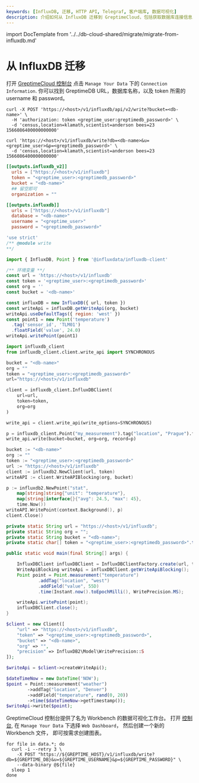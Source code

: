```yaml
---
keywords: [InfluxDB, 迁移, HTTP API, Telegraf, 客户端库, 数据可视化]
description: 介绍如何从 InfluxDB 迁移到 GreptimeCloud，包括获取数据库连接信息、通过 HTTP API 和 Telegraf 写入数据、使用客户端库写入数据以及数据可视化。
---
```


import DocTemplate from '../../db-cloud-shared/migrate/migrate-from-influxdb.md' 

# 从 InfluxDB 迁移

<DocTemplate>

<div id="get-database-connection-information">

打开 [GreptimeCloud 控制台](https://greptime.cloud) 点击 `Manage Your Data` 下的 `Connection Information`.
你可以找到 GreptimeDB URL，数据库名称，以及 token 所需的 username 和 password。

</div>

<div id="write-data-http-api">
<Tabs>

<TabItem value="InfluxDB line protocol v2" label="InfluxDB line protocol v2">

```shell
curl -X POST 'https://<host>/v1/influxdb/api/v2/write?bucket=<db-name>' \
  -H 'authorization: token <greptime_user:greptimedb_password>' \
  -d 'census,location=klamath,scientist=anderson bees=23 1566086400000000000'
```

</TabItem>

<TabItem value="InfluxDB line protocol v1" label="InfluxDB line protocol v1">

```shell
curl 'https://<host>/v1/influxdb/write?db=<db-name>&u=<greptime_user>&p=<greptimedb_password>' \
  -d 'census,location=klamath,scientist=anderson bees=23 1566086400000000000'
```

</TabItem>

</Tabs>

</div>

<div id="write-data-telegraf">


<Tabs>

<TabItem value="InfluxDB line protocol v2" label="InfluxDB line protocol v2">

```toml
[[outputs.influxdb_v2]]
  urls = ["https://<host>/v1/influxdb"]
  token = "<greptime_user>:<greptimedb_password>"
  bucket = "<db-name>"
  ## 留空即可
  organization = ""
```

</TabItem>

<TabItem value="InfluxDB line protocol v1" label="InfluxDB line protocol v1">

```toml
[[outputs.influxdb]]
  urls = ["https://<host>/v1/influxdb"]
  database = "<db-name>"
  username = "<greptime_user>"
  password = "<greptimedb_password>"
```

</TabItem>
</Tabs>

</div>

<div id="write-data-client-libs">
<Tabs>

<TabItem value="Node.js" label="Node.js">

```js
'use strict'
/** @module write
**/

import { InfluxDB, Point } from '@influxdata/influxdb-client'

/** 环境变量 **/
const url = 'https://<host>/v1/influxdb'
const token = '<greptime_user>:<greptimedb_password>'
const org = ''
const bucket = '<db-name>'

const influxDB = new InfluxDB({ url, token })
const writeApi = influxDB.getWriteApi(org, bucket)
writeApi.useDefaultTags({ region: 'west' })
const point1 = new Point('temperature')
  .tag('sensor_id', 'TLM01')
  .floatField('value', 24.0)
writeApi.writePoint(point1)

```

</TabItem>


<TabItem value="Python" label="Python">

```python
import influxdb_client
from influxdb_client.client.write_api import SYNCHRONOUS

bucket = "<db-name>"
org = ""
token = "<greptime_user>:<greptimedb_password>"
url="https://<host>/v1/influxdb"

client = influxdb_client.InfluxDBClient(
    url=url,
    token=token,
    org=org
)

write_api = client.write_api(write_options=SYNCHRONOUS)

p = influxdb_client.Point("my_measurement").tag("location", "Prague").field("temperature", 25.3)
write_api.write(bucket=bucket, org=org, record=p)

```

</TabItem>

<TabItem value="Go" label="Go">

```go
bucket := "<db-name>"
org := ""
token := "<greptime_user>:<greptimedb_password>"
url := "https://<host>/v1/influxdb"
client := influxdb2.NewClient(url, token)
writeAPI := client.WriteAPIBlocking(org, bucket)

p := influxdb2.NewPoint("stat",
    map[string]string{"unit": "temperature"},
    map[string]interface{}{"avg": 24.5, "max": 45},
    time.Now())
writeAPI.WritePoint(context.Background(), p)
client.Close()

```

</TabItem>

<TabItem value="Java" label="Java">

```java
private static String url = "https://<host>/v1/influxdb";
private static String org = "";
private static String bucket = "<db-name>";
private static char[] token = "<greptime_user>:<greptimedb_password>".toCharArray();

public static void main(final String[] args) {

    InfluxDBClient influxDBClient = InfluxDBClientFactory.create(url, token, org, bucket);
    WriteApiBlocking writeApi = influxDBClient.getWriteApiBlocking();
    Point point = Point.measurement("temperature")
            .addTag("location", "west")
            .addField("value", 55D)
            .time(Instant.now().toEpochMilli(), WritePrecision.MS);

    writeApi.writePoint(point);
    influxDBClient.close();
}
```

</TabItem>

<TabItem value="PHP" label="PHP">

```php
$client = new Client([
    "url" => "https://<host>/v1/influxdb",
    "token" => "<greptime_user>:<greptimedb_password>",
    "bucket" => "<db-name>",
    "org" => "",
    "precision" => InfluxDB2\Model\WritePrecision::S
]);

$writeApi = $client->createWriteApi();

$dateTimeNow = new DateTime('NOW');
$point = Point::measurement("weather")
        ->addTag("location", "Denver")
        ->addField("temperature", rand(0, 20))
        ->time($dateTimeNow->getTimestamp());
$writeApi->write($point);
```

</TabItem>

</Tabs>

</div>

<div id="visualize-data">

GreptimeCloud 控制台提供了名为 Workbench 的数据可视化工作台。
打开 [控制台](https://greptime.cloud), 在 `Manage Your Data` 下选择 `Web Dashboard`，
然后创建一个新的 Workbench 文件，
即可按需求创建图表。

</div>

<div id="import-data-shell">

```shell
for file in data.*; do
  curl -i --retry 3 \
    -X POST "https://${GREPTIME_HOST}/v1/influxdb/write?db=${GREPTIME_DB}&u=${GREPTIME_USERNAME}&p=${GREPTIME_PASSWORD}" \
    --data-binary @${file}
  sleep 1
done
```

</div>

</DocTemplate>
